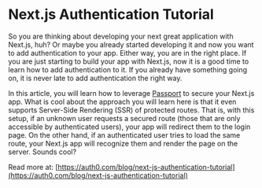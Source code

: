 # Next.js Authentication Tutorial

So you are thinking about developing your next great application with Next.js, huh? Or maybe you already started developing it and now you want to add authentication to your app. Either way, you are in the right place. If you are just starting to build your app with Next.js, now it is a good time to learn how to add authentication to it. If you already have something going on, it is never late to add authentication the right way.

In this article, you will learn how to leverage [Passport](http://www.passportjs.org/) to secure your Next.js app. What is cool about the approach you will learn here is that it even supports Server-Side Rendering (SSR) of protected routes. That is, with this setup, if an unknown user requests a secured route (those that are only accessible by authenticated users), your app will redirect them to the login page. On the other hand, if an authenticated user tries to load the same route, your Next.js app will recognize them and render the page on the server. Sounds cool?

Read more at: [https://auth0.com/blog/next-js-authentication-tutorial](https://auth0.com/blog/next-js-authentication-tutorial)
